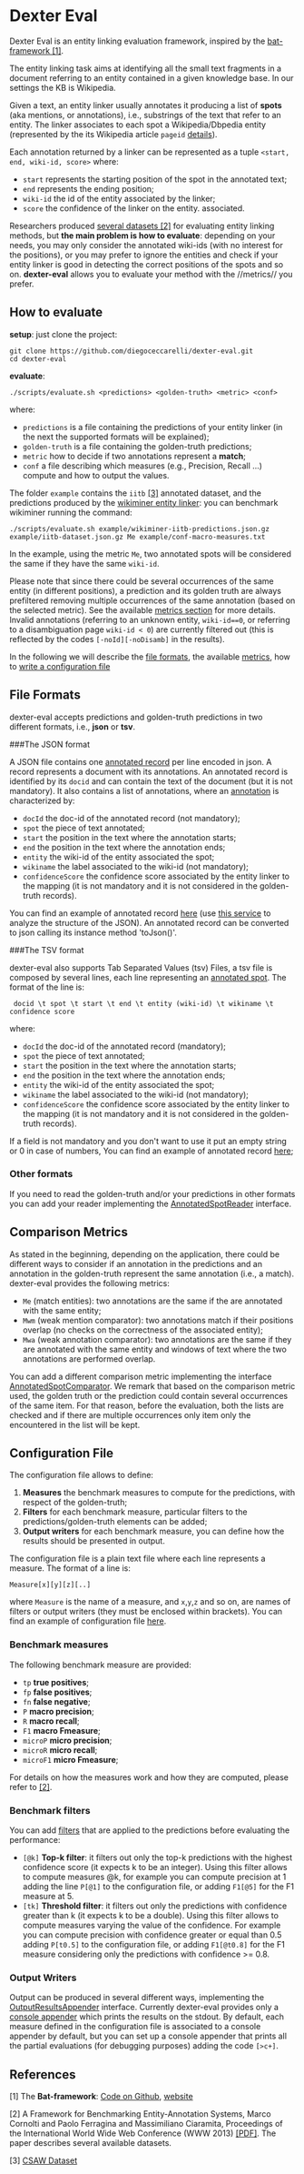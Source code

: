 Dexter Eval
===========

Dexter Eval is an entity linking evaluation framework, inspired by the [bat-framework [1]](#link1).
 
The entity linking task aims at identifying 
all the small text fragments in a document 
referring to an entity contained in a given 
knowledge base. In our settings the KB is Wikipedia.

Given a text,  an entity linker usually annotates
it producing a list of **spots** (aka mentions, or annotations), 
i.e., substrings of the text that refer to an entity. The linker
associates to each spot a Wikipedia/Dbpedia entity 
(represented by the its Wikipedia article  `pageid` [details](http://www.mediawiki.org/wiki/API:Query)).

Each annotation returned by a linker can be represented
as a tuple `<start, end, wiki-id, score>` where:

 * `start` represents the starting position of the spot in the annotated text;
 * `end` represents the ending position;
 * `wiki-id` the id of the entity associated by the linker;
 * `score` the confidence of the linker on the entity. associated. 
 
Researchers produced [several datasets [2]](#link2) for evaluating
entity linking methods, but **the main problem is how to evaluate**: depending on your needs, you may only consider the annotated wiki-ids (with no interest for the positions), or you may prefer to ignore the entities and check if your entity linker is good in detecting the correct positions
of the spots and so on. **dexter-eval** allows you to 
evaluate your method with the //metrics// you prefer. 
 
## How to evaluate
 
**setup**: just clone the project:

    git clone https://github.com/diegoceccarelli/dexter-eval.git
	cd dexter-eval
 
**evaluate**:
	
	./scripts/evaluate.sh <predictions> <golden-truth> <metric> <conf>
 
where: 
  
* `predictions` is a file containing the predictions of your entity linker (in the next the supported formats will be explained);
* `golden-truth` is a file containing the golden-truth predictions;
* `metric` how to decide if two annotations represent a **match**;
* `conf` a file describing which measures (e.g., Precision, Recall ...) compute and how to output the values.


The folder `example` contains the `iitb` [[3]](#link3) annotated dataset, and the predictions produced by the [wikiminer entity linker](http://wikipedia-miner.cms.waikato.ac.nz/): you can benchmark wikiminer running the command: 

    ./scripts/evaluate.sh example/wikiminer-iitb-predictions.json.gz example/iitb-dataset.json.gz Me example/conf-macro-measures.txt

In the example, using the metric `Me`, two annotated spots will be considered the same if they have the same `wiki-id`.

Please note that since there could be several occurrences of the same entity (in different positions), a prediction and 
its golden truth are always prefiltered removing multiple occurrences of the same annotation (based on the selected metric). See the available [metrics section](#comparison-metrics) for more details.
Invalid annotations (referring to an unknown entity, `wiki-id==0`, or referring to a disambiguation page `wiki-id < 0`) are currently filtered out (this is reflected by the codes `[-noId][-noDisamb]` in the results). 

In the following we will describe the [file formats](#file-formats), the available [metrics](#comparison-metrics), how to [write a configuration file](#configuration-file) 

## File Formats

dexter-eval accepts predictions and golden-truth predictions in two different formats, i.e., **json** or **tsv**.

###The JSON format

A JSON file contains one [annotated record](src/main/java/it/cnr/isti/hpc/dexter/eval/AssessmentRecord.java) per line encoded in json. A record represents a document with its annotations. An annotated record is identified by its `docid` and can contain the text of the document (but it is not mandatory). It also contains a list of annotations, where
an [annotation](src/main/java/it/cnr/isti/hpc/dexter/eval/AnnotatedSpot.java) is characterized by:

* `docId` the doc-id of the annotated record (not mandatory);
* `spot` the piece of text annotated; 
* `start` the position in the text where the annotation starts;
* `end` the position in the text where the annotation ends;
* `entity` the wiki-id of the entity associated the spot;
* `wikiname` the label associated to the wiki-id (not mandatory);
* `confidenceScore` the confidence score associated by the entity linker to the mapping (it is not mandatory and it is not considered in the golden-truth records).

You can find an example of annotated record [here](src/test/resources/prediction-example.json) (use [this 
service](http://jsonviewer.stack.hu/) to analyze the structure of the JSON). An annotated record can be converted to json calling its instance method 'toJson()'.

###The TSV format

dexter-eval also supports Tab Separated Values (tsv) Files, a tsv file is composed by several lines,
each line representing an [annotated spot](src/main/java/it/cnr/isti/hpc/dexter/eval/AssessmentRecord.java). The format of the line 
is: 

	 docid \t spot \t start \t end \t entity (wiki-id) \t wikiname \t confidence score

where:

* `docId` the doc-id of the annotated record (mandatory);
* `spot` the piece of text annotated; 
* `start` the position in the text where the annotation starts;
* `end` the position in the text where the annotation ends;
* `entity` the wiki-id of the entity associated the spot;
* `wikiname` the label associated to the wiki-id (not mandatory);
* `confidenceScore` the confidence score associated by the entity linker to the mapping (it is not mandatory and it is not considered in the golden-truth records).

If a field is not mandatory and you don't want to use it put an empty string or 0 in case of numbers,
You can find an example of annotated record [here](src/test/resources/goldentruth-test.tsv);

### Other formats

If you need to read the golden-truth and/or your predictions in other formats you can add your 
reader implementing the [AnnotatedSpotReader](src/main/java/it/cnr/isti/hpc/dexter/eval/reader/AnnotatedSpotReader.java) interface. 

## Comparison Metrics

As stated in the beginning, depending on the application, there could be different ways to consider
if an annotation in the predictions and an annotation in the golden-truth represent the same annotation
(i.e., a match). dexter-eval provides the following metrics: 

  * `Me` (match entities): two annotations are the same if the are annotated with the same entity;
  * `Mwm` (weak mention comparator): two annotations match if their positions overlap (no checks on the correctness of the associated entity);
  * `Mwa` (weak annotation comparator): two annotations are the same if they are annotated with the same entity and windows of text where the two annotations are performed overlap.

You can add a different comparison metric implementing the interface [AnnotatedSpotComparator](src/main/java/it/cnr/isti/hpc/dexter/eval/cmp/AnnotatedSpotComparator.java). 
We remark that based on the comparison metric used, the golden truth or the prediction could contain 
several occurrences of the same item. For that reason, before the evaluation, both the lists are checked
and if there are multiple occurrences only item only the encountered in the list will be kept. 

## Configuration File

The configuration file allows to define: 
  
  1. **Measures** the benchmark measures to compute for the predictions, with respect of the golden-truth;
  2. **Filters** for each benchmark measure, particular filters to the predictions/golden-truth elements can be added;
  3. **Output writers** for each benchmark measure, you can define how the results should be presented in output.
  
The configuration file is a plain text file where each line represents a measure. The format of a line is:

	Measure[x][y][z][..]

where `Measure` is the name of a measure, and `x`,`y`,`z` and so on, are names of filters or output writers
(they must be enclosed within brackets). You can find an example of configuration file [here](example/conf-macro-measures.txt).

### Benchmark measures

The following benchmark measure are provided:

* `tp` **true positives**;
* `fp` **false positives**;
* `fn` **false negative**;
* `P`  **macro precision**;
* `R`  **macro recall**;
* `F1`  **macro Fmeasure**;
* `microP` **micro precision**;
* `microR` **micro recall**;
* `microF1` **micro Fmeasure**;

For details on how the measures work and how they are computed, please refer to [[2]](#link2).

### Benchmark filters

You can add [filters](src/main/java/it/cnr/isti/hpc/dexter/eval/filter) that are applied to the predictions before evaluating the performance:

* `[@k]` **Top-k filter**: it filters out only the top-k predictions with the highest confidence score (it expects k to be an integer). Using this filter allows to compute measures @k, for example you can compute precision at 1 adding the line `P[@1]` to the configuration file, or adding `F1[@5]` for the F1 measure at 5. 
* `[tk]` **Threshold filter**:   it filters out only the predictions with confidence greater than k (it expects k to be a double). Using this filter allows to compute measures varying the value of the confidence. For example you can compute precision with confidence greater or equal than 0.5 adding `P[t0.5]` to the configuration file, or adding `F1[@t0.8]` for the F1 measure considering only the predictions with confidence >= 0.8.

### Output Writers

Output can be produced in several different ways, implementing the [OutputResultsAppender](src/main/java/it/cnr/isti/hpc/dexter/eval/output/OutputResultsAppender.java) interface.
Currently dexter-eval provides only	a [console appender](src/main/java/it/cnr/isti/hpc/dexter/eval/output/ConsoleResultsAppender.java) which prints the results
on the stdout. By default, each measure defined in the configuration file is associated to a console appender by default,
but you can set up a console appender that prints all the partial evaluations (for debugging purposes) adding the code `[>c+]`.



## References

<a name="link1">[1]</a> The **Bat-framework**: [Code on Github](https://github.com/marcocor/bat-framework), [website](http://acube.di.unipi.it/bat-framework/)

<a name="link2">[2]</a> A Framework for Benchmarking Entity-Annotation Systems, Marco Cornolti and Paolo Ferragina and Massimiliano Ciaramita, Proceedings of the International World Wide Web Conference (WWW 2013) [[PDF]](http://static.googleusercontent.com/media/research.google.com/en//pubs/archive/40749.pdf). The paper describes several available datasets. 

<a name="link3">[3]</a> [CSAW Dataset](http://www.cse.iitb.ac.in/~soumen/doc/CSAW/Annot/)

 
 
 



 

 

